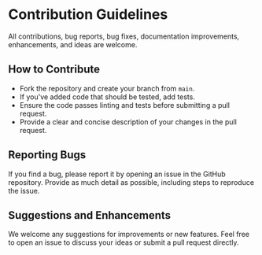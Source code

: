 # Contribution Guidelines

All contributions, bug reports, bug fixes, documentation improvements, enhancements, and ideas are welcome.

## How to Contribute

- Fork the repository and create your branch from `main`.
- If you've added code that should be tested, add tests.
- Ensure the code passes linting and tests before submitting a pull request.
- Provide a clear and concise description of your changes in the pull request.

## Reporting Bugs

If you find a bug, please report it by opening an issue in the GitHub repository. Provide as much detail as possible, including steps to reproduce the issue.

## Suggestions and Enhancements

We welcome any suggestions for improvements or new features. Feel free to open an issue to discuss your ideas or submit a pull request directly.
